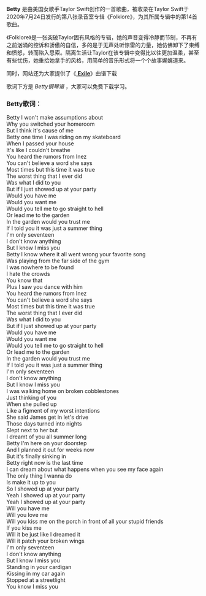 

**Betty** 是由美国女歌手Taylor Swift创作的一首歌曲，被收录在Taylor
Swift于2020年7月24日发行的第八张录音室专辑《Folklore》，为其所属专辑中的第14首歌曲。

《Folklore》是一张突破Taylor固有风格的专辑，她的声音变得冷静而节制，不再有之前汹涌的控诉和骄傲的自信，多的是于无声处听惊雷的力量，她仿佛卸下了束缚和愤怒，转而陷入思索。隔离生活让Taylor在该专辑中变得比以往更加温柔，甚至有些忧伤，她重拾她拿手的风格，用简单的音乐形式将一个个故事娓娓道来。

同时，网站还为大家提供了《[ **Exile**](Music-12190-Exile-Taylor-Swift-ft-Bon-Iver.html
"Exile")》曲谱下载

歌词下方是 _Betty钢琴谱_ ，大家可以免费下载学习。

### Betty歌词：

Betty I won't make assumptions about  
Why you switched your homeroom  
But I think it's cause of me  
Betty one time I was riding on my skateboard  
When I passed your house  
It's like I couldn't breathe  
You heard the rumors from Inez  
You can't believe a word she says  
Most times but this time it was true  
The worst thing that I ever did  
Was what I did to you  
But if I just showed up at your party  
Would you have me  
Would you want me  
Would you tell me to go straight to hell  
Or lead me to the garden  
In the garden would you trust me  
If I told you it was just a summer thing  
I'm only seventeen  
I don't know anything  
But I know I miss you  
Betty I know where it all went wrong your favorite song  
Was playing from the far side of the gym  
I was nowhere to be found  
I hate the crowds  
You know that  
Plus I saw you dance with him  
You heard the rumors from Inez  
You can't believe a word she says  
Most times but this time it was true  
The worst thing that I ever did  
Was what I did to you  
But if I just showed up at your party  
Would you have me  
Would you want me  
Would you tell me to go straight to hell  
Or lead me to the garden  
In the garden would you trust me  
If I told you it was just a summer thing  
I'm only seventeen  
I don't know anything  
But I know I miss you  
I was walking home on broken cobblestones  
Just thinking of you  
When she pulled up  
Like a figment of my worst intentions  
She said James get in let's drive  
Those days turned into nights  
Slept next to her but  
I dreamt of you all summer long  
Betty I'm here on your doorstep  
And I planned it out for weeks now  
But it's finally sinking in  
Betty right now is the last time  
I can dream about what happens when you see my face again  
The only thing I wanna do  
Is make it up to you  
So I showed up at your party  
Yeah I showed up at your party  
Yeah I showed up at your party  
Will you have me  
Will you love me  
Will you kiss me on the porch in front of all your stupid friends  
If you kiss me  
Will it be just like I dreamed it  
Will it patch your broken wings  
I'm only seventeen  
I don't know anything  
But I know I miss you  
Standing in your cardigan  
Kissing in my car again  
Stopped at a streetlight  
You know I miss you

